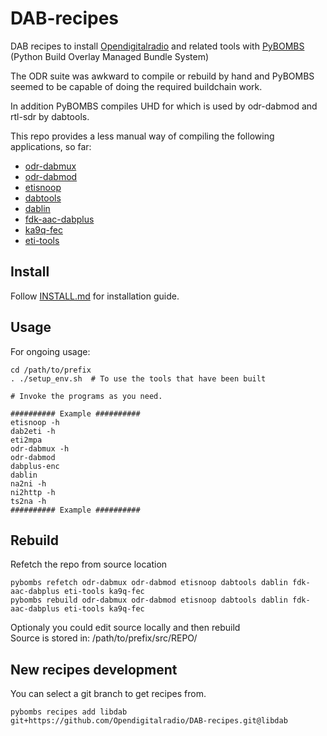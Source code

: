 # DAB-recipes
DAB recipes to install [Opendigitalradio](https://github.com/Opendigitalradio) and related tools with [PyBOMBS](https://github.com/gnuradio/pybombs) (Python Build Overlay Managed Bundle System)

The ODR suite was awkward to compile or rebuild by hand and PyBOMBS seemed to be capable of doing the required buildchain work.

In addition PyBOMBS compiles UHD for which is used by odr-dabmod and rtl-sdr by dabtools.

This repo provides a less manual way of compiling the following applications, so far:

- [odr-dabmux](https://github.com/Opendigitalradio/ODR-DabMux)
- [odr-dabmod](https://github.com/Opendigitalradio/ODR-DabMod)
- [etisnoop](https://github.com/Opendigitalradio/etisnoop)
- [dabtools](https://github.com/linuxstb/dabtools)
- [dablin](https://github.com/Opendigitalradio/dablin)
- [fdk-aac-dabplus](https://github.com/Opendigitalradio/fdk-aac-dabplus)
- [ka9q-fec](https://github.com/Opendigitalradio/ka9q-fec)
- [eti-tools](https://github.com/piratfm/eti-tools)

## Install
Follow [INSTALL.md](INSTALL.md) for installation guide.

## Usage
For ongoing usage:

    cd /path/to/prefix
    . ./setup_env.sh  # To use the tools that have been built

    # Invoke the programs as you need.

    ########## Example ##########
    etisnoop -h
    dab2eti -h
    eti2mpa
    odr-dabmux -h
    odr-dabmod
    dabplus-enc
    dablin
    na2ni -h
    ni2http -h
    ts2na -h
    ########## Example ##########

## Rebuild
Refetch the repo from source location

    pybombs refetch odr-dabmux odr-dabmod etisnoop dabtools dablin fdk-aac-dabplus eti-tools ka9q-fec
    pybombs rebuild odr-dabmux odr-dabmod etisnoop dabtools dablin fdk-aac-dabplus eti-tools ka9q-fec
Optionaly you could edit source locally and then rebuild  
Source is stored in: /path/to/prefix/src/REPO/

## New recipes development
You can select a git branch to get recipes from.

    pybombs recipes add libdab git+https://github.com/Opendigitalradio/DAB-recipes.git@libdab
